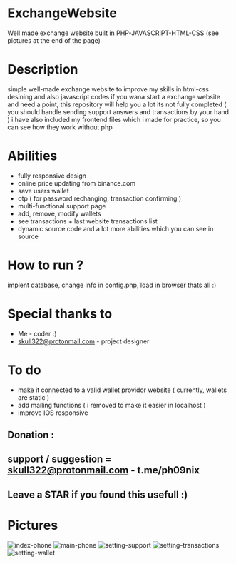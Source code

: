 # ExchangeWebsite
Well made exchange website built in PHP-JAVASCRIPT-HTML-CSS
(see pictures at the end of the page)
# Description
simple well-made exchange website to improve my skills in html-css desining and also javascript codes
if you wana start a exchange website and need a point, this repository will help you a lot
its not fully completed ( you should handle sending support answers and transactions by your hand )
i have also included my frontend files which i made for practice, so you can see how they work without php
# Abilities 
- fully responsive design
- online price updating from binance.com
- save users wallet
- otp ( for password rechanging, transaction confirming )
- multi-functional support page
- add, remove, modify wallets
- see transactions + last website transactions list
- dynamic source code
and a lot more abilities which you can see in source
# How to run ?
implent database, change info in config.php, load in browser thats all :)
# Special thanks to
- Me - coder :) 
- skull322@protonmail.com - project designer

# To do
- make it connected to a valid wallet providor website ( currently, wallets are static )
- add mailing functions ( i removed to make it easier in localhost )
- improve IOS responsive

## Donation : 
## support / suggestion = skull322@protonmail.com - t.me/ph09nix
## Leave a STAR if you found this usefull :)

# Pictures
![index-phone](index-android.jpg)
![main-phone](main-android.png)
![setting-support](setting-support-android.png)
![setting-transactions](setting-transactions-android.png)
![setting-wallet](setting-wallet-android.png)
